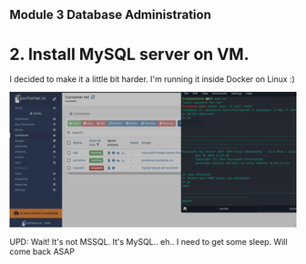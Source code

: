  ## Module 3 Database Administration

# 2. Install MySQL server on VM.

I decided to make it a little bit harder. I'm running it inside Docker on Linux :)

![alt text](images/mssqldocker.png)

UPD: Wait! It's not MSSQL. It's MySQL.. eh.. I need to get some sleep. Will come back ASAP
